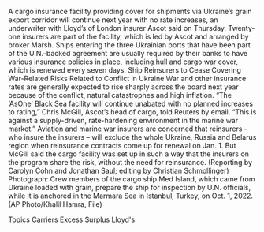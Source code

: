 A cargo insurance facility providing cover for shipments via Ukraine’s grain export corridor will continue next year with no rate increases, an underwriter with Lloyd’s of London insurer Ascot said on Thursday.
Twenty-one insurers are part of the facility, which is led by Ascot and arranged by broker Marsh.
Ships entering the three Ukrainian ports that have been part of the U.N.-backed agreement are usually required by their banks to have various insurance policies in place, including hull and cargo war cover, which is renewed every seven days.
Ship Reinsurers to Cease Covering War-Related Risks Related to Conflict in Ukraine
War and other insurance rates are generally expected to rise sharply across the board next year because of the conflict, natural catastrophes and high inflation.
“The ‘AsOne’ Black Sea facility will continue unabated with no planned increases to rating,” Chris McGill, Ascot’s head of cargo, told Reuters by email.
“This is against a supply-driven, rate-hardening environment in the marine war market.”
Aviation and marine war insurers are concerned that reinsurers – who insure the insurers – will exclude the whole Ukraine, Russia and Belarus region when reinsurance contracts come up for renewal on Jan. 1.
But McGill said the cargo facility was set up in such a way that the insurers on the program share the risk, without the need for reinsurance.
(Reporting by Carolyn Cohn and Jonathan Saul; editing by Christian Schmollinger)
Photograph: Crew members of the cargo ship Med Island, which came from Ukraine loaded with grain, prepare the ship for inspection by U.N. officials, while it is anchored in the Marmara Sea in Istanbul, Turkey, on Oct. 1, 2022. (AP Photo/Khalil Hamra, File)

Topics
Carriers
Excess Surplus
Lloyd's
